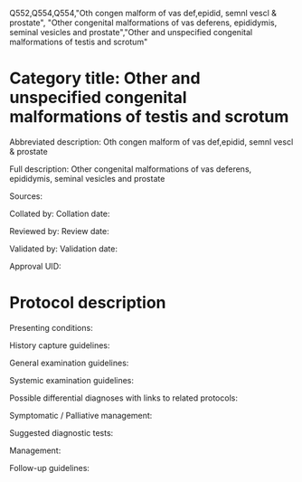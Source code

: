 Q552,Q554,Q554,"Oth congen malform of vas def,epidid, semnl vescl & prostate", "Other congenital malformations of vas deferens, epididymis, seminal vesicles and prostate","Other and unspecified congenital malformations of testis and scrotum"
# Category title: Other and unspecified congenital malformations of testis and scrotum

Abbreviated description: Oth congen malform of vas def,epidid, semnl vescl & prostate

Full description: Other congenital malformations of vas deferens, epididymis, seminal vesicles and prostate

Sources:

Collated by:
Collation date:

Reviewed by:
Review date:

Validated by:
Validation date:

Approval UID:

# Protocol description

Presenting conditions:

History capture guidelines:

General examination guidelines:

Systemic examination guidelines:

Possible differential diagnoses with links to related protocols:

Symptomatic / Palliative management:

Suggested diagnostic tests:

Management:

Follow-up guidelines:
